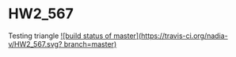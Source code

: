 # HW2_567
Testing triangle
[![build status of master](https://travis-ci.org/nadia-v/HW2_567.svg?
branch=master)](https://travis-ci.org/nadia-v/HW2_567)
